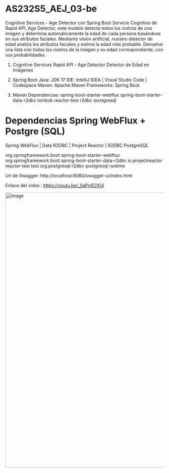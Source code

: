 # AS232S5_AEJ_03-be

Cognitive Services - Age Detector con Spring Boot
Servicio Cognitivo de Rapid API, Age Detector, este modelo detecta todos los rostros de una imagen y determina automáticamente la edad de cada persona basándose en sus atributos faciales. Mediante visión artificial, nuestro detector de edad analiza los atributos faciales y estima la edad más probable. Devuelve una lista con todos los rostros de la imagen y su edad correspondiente, con sus probabilidades.

1. Cognitive Services
Rapid API - Age Detector
Detector de Edad en Imágenes

2. Spring Boot
Java: JDK 17
IDE: IntelliJ IDEA | Visual Studio Code | Codespace
Maven: Apache Maven
Frameworks: Spring Boot

3. Maven Dependencias:
spring-boot-starter-webflux
spring-boot-starter-data-r2dbc
lombok
reactor-test
r2dbc-postgresql




# Dependencias Spring WebFlux + Postgre (SQL)
Spring WebFlux | Data R2DBC | Project Reactor | R2DBC PostgreSQL

<dependency>
      <groupId>org.springframework.boot</groupId>
      <artifactId>spring-boot-starter-webflux</artifactId>
</dependency>
<dependency>
      <groupId>org.springframework.boot</groupId>
      <artifactId>spring-boot-starter-data-r2dbc</artifactId>
</dependency>
<dependency>
      <groupId>io.projectreactor</groupId>
      <artifactId>reactor-test</artifactId>
      <scope>test</scope>
</dependency>
<dependency>
      <groupId>org.postgresql</groupId>
      <artifactId>r2dbc-postgresql</artifactId>
      <scope>runtime</scope>
</dependency>


Url de Swagger: http://localhost:8080/swagger-ui/index.html


Enlace del video : https://youtu.be/_0aPnlE2Xi4

<img width="1376" height="873" alt="image" src="https://github.com/user-attachments/assets/09cd3e6b-d699-428c-9fda-dbc76f518383" />






